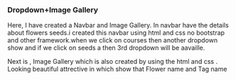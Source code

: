 <h3>Dropdown+Image Gallery</h3>
<p>Here, I have created a Navbar and Image Gallery. In navbar have the details about flowers seeds.i created this navbar using html and css no bootstrap and other framework.when we click on courses then another dropdown show and if we click on seeds a
then 3rd dropdown will be aavaille.</p>
<p>Next is , Image Gallery which is also created by using the html and css . Looking beautiful attrective in which show that Flower name and Tag name </p>
